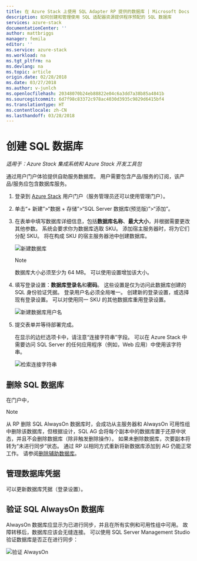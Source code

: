 ```yaml
---
title: 在 Azure Stack 上使用 SQL Adapter RP 提供的数据库 | Microsoft Docs
description: 如何创建和管理使用 SQL 适配器资源提供程序预配的 SQL 数据库
services: azure-stack
documentationCenter: ''
author: mattbriggs
manager: femila
editor: ''
ms.service: azure-stack
ms.workload: na
ms.tgt_pltfrm: na
ms.devlang: na
ms.topic: article
origin.date: 02/28/2018
ms.date: 03/27/2018
ms.author: v-junlch
ms.openlocfilehash: 20348070b24eb88822e04c6a3dd7a38b85a4841b
ms.sourcegitcommit: 6d7f98c83372c978ac4030d3935c9829d6415bf4
ms.translationtype: HT
ms.contentlocale: zh-CN
ms.lasthandoff: 03/28/2018
---
```

# <a name="create-sql-databases"></a>创建 SQL 数据库

*适用于：Azure Stack 集成系统和 Azure Stack 开发工具包*

通过用户门户体验提供自助服务数据库。 用户需要包含产品/服务的订阅，该产品/服务应包含数据库服务。

1. 登录到 [Azure Stack](azure-stack-poc.md) 用户门户（服务管理员还可以使用管理门户）。

2. 单击“+ 新建”&gt;“数据 + 存储”&gt;“SQL Server 数据库(预览版)”&gt;“添加”。

3. 在表单中填写数据库详细信息，包括**数据库名称**、**最大大小**，并根据需要更改其他参数。 系统会要求你为数据库选取 SKU。 添加宿主服务器时，将为它们分配 SKU。 将在构成 SKU 的宿主服务器池中创建数据库。

    ![新建数据库](./media/azure-stack-sql-rp-deploy/newsqldb.png)

    >[!NOTE]
    > 数据库大小必须至少为 64 MB。 可以使用设置增加该大小。

4. 填写登录设置：**数据库登录名**和**密码**。 这些设置是仅为访问此数据库创建的 SQL 身份验证凭据。 登录用户名必须全局唯一。 创建新的登录设置，或选择现有登录设置。 可以对使用同一 SKU 的其他数据库重用登录设置。

    ![新建数据库用户名](./media/azure-stack-sql-rp-deploy/create-new-login.png)


5. 提交表单并等待部署完成。

    在显示的边栏选项卡中，请注意“连接字符串”字段。 可以在 Azure Stack 中需要访问 SQL Server 的任何应用程序（例如，Web 应用）中使用该字符串。

    ![检索连接字符串](./media/azure-stack-sql-rp-deploy/sql-db-settings.png)

## <a name="delete-sql-databases"></a>删除 SQL 数据库
在门户中，

>[!NOTE]
>
>从 RP 删除 SQL AlwaysOn 数据库时，会成功从主服务器和 AlwaysOn 可用性组中删除该数据库，但根据设计，SQL AG 会将每个副本中的数据库置于还原中状态，并且不会删除数据库（除非触发删除操作）。 如果未删除数据库，次要副本将转为“未进行同步”状态。 通过 RP 以相同方式重新将新数据库添加到 AG 仍能正常工作。 请参阅[删除辅助数据库](https://docs.microsoft.com/sql/database-engine/availability-groups/windows/remove-a-secondary-database-from-an-availability-group-sql-server)。

## <a name="manage-database-credentials"></a>管理数据库凭据
可以更新数据库凭据（登录设置）。

## <a name="verify-sql-alwayson-databases"></a>验证 SQL AlwaysOn 数据库
AlwaysOn 数据库应显示为已进行同步，并且在所有实例和可用性组中可用。 故障转移后，数据库应该会无缝连接。 可以使用 SQL Server Management Studio 验证数据库是否正在进行同步：

![验证 AlwaysOn](./media/azure-stack-sql-rp-deploy/verifyalwayson.png)

<!-- Update_Description: update metedata properties -->